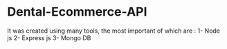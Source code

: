 # Dental-Ecommerce-API
It was created using many tools, the most important of which are :
1- Node js
2- Express js
3- Mongo DB
